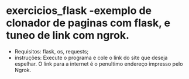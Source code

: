 # exercicios_flask -exemplo de clonador de paginas com flask, e tuneo de link com ngrok.
 * Requisitos: flask, os, requests; 
 * instruções: Execute o programa e cole o link do site que deseja espelhar. O link para a internet é o penultimo endereço impresso pelo Ngrok. 

